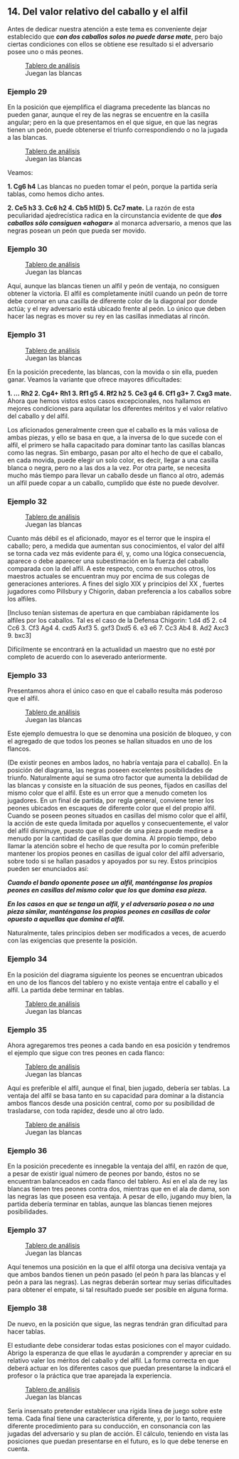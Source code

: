 ## 14. Del valor relativo del caballo y el alfil

Antes de dedicar nuestra atención a este tema es conveniente dejar establecido
que ***con dos caballos solos no puede darse mate***, pero bajo ciertas condiciones con
ellos se obtiene ese resultado si el adversario posee uno o más peones.

<figure>
    <chess-board
        position="k7/3NN3/1K6/8/8/8/8/8 w - - 0 1"
        orientation="white">
    </chess-board>
    <figcaption>
    <a href="https://lichess.org/analysis/k7/3NN3/1K6/8/8/8/8/8_w_-_-_0_1?color=white">Tablero de análisis</a>
    <br>
    Juegan las blancas
    </figcaption>
</figure>

### Ejemplo 29

En la posición que ejemplifica el diagrama precedente las blancas
no pueden ganar, aunque el rey de las negras se encuentre en la casilla angular; pero
en la que presentamos en el que sigue, en que las negras tienen un peón, puede
obtenerse el triunfo correspondiendo o no la jugada a las blancas.

<figure>
    <chess-board
        position="k7/8/1K1N4/7p/7N/8/8/8 w - - 0 1"
        orientation="white">
    </chess-board>
    <figcaption>
    <a href="https://lichess.org/analysis/k7/8/1K1N4/7p/7N/8/8/8_w_-_-_0_1?color=white">Tablero de análisis</a>
    <br>
    Juegan las blancas
    </figcaption>
</figure>

Veamos:

**1. Cg6 h4**
Las blancas no pueden tomar el peón, porque la partida sería tablas, como hemos
dicho antes.

**2. Ce5 h3 3. Cc6 h2 4. Cb5 h1(D) 5. Cc7 mate.**
La razón de esta peculiaridad ajedrecística radica en la circunstancia evidente de que ***dos caballos sólo consiguen «ahogar»*** al monarca adversario, a menos que las
negras posean un peón que pueda ser movido.

### Ejemplo 30

<figure>
    <chess-board
        position="7k/8/8/6K1/8/3B4/7P/8 w - - 0 1"
        orientation="white">
    </chess-board>
    <figcaption>
    <a href="https://lichess.org/analysis/7k/8/8/6K1/8/3B4/7P/8_w_-_-_0_1?color=white">Tablero de análisis</a>
    <br>
    Juegan las blancas
    </figcaption>
</figure>

Aquí, aunque las blancas tienen un alfil y peón de ventaja, no
consiguen obtener la victoria. El alfil es completamente inútil cuando un peón de
torre debe coronar en una casilla de diferente color de la diagonal por donde actúa; y
el rey adversario está ubicado frente al peón. Lo único que deben hacer las negras es
mover su rey en las casillas inmediatas al rincón.

### Ejemplo 31

<figure>
    <chess-board
        position="8/8/5Np1/8/8/7p/5K2/7k w - - 0 1"
        orientation="white">
    </chess-board>
    <figcaption>
    <a href="https://lichess.org/analysis/8/8/5Np1/8/8/7p/5K2/7k_w_-_-_0_1?color=white">Tablero de análisis</a>
    <br>
    Juegan las blancas
    </figcaption>
</figure>

En la posición precedente, las blancas, con la movida o sin ella,
pueden ganar. Veamos la variante que ofrece mayores dificultades:

**1. … Rh2 2. Cg4+ Rh1 3. Rf1 g5 4. Rf2 h2 5. Ce3 g4 6. Cf1 g3+ 7. Cxg3 mate.**
Ahora que hemos vistos estos casos excepcionales, nos hallamos en mejores
condiciones para aquilatar los diferentes méritos y el valor relativo del caballo y del
alfil.

Los aficionados generalmente creen que el caballo es la más valiosa de ambas
piezas, y ello se basa en que, a la inversa de lo que sucede con el alfil, el primero se
halla capacitado para dominar tanto las casillas blancas como las negras. Sin
embargo, pasan por alto el hecho de que el caballo, en cada movida, puede elegir un solo color, es decir, llegar a una casilla blanca o negra, pero no a las dos a la vez. Por
otra parte, se necesita mucho más tiempo para llevar un caballo desde un flanco al
otro, además un alfil puede copar a un caballo, cumplido que éste no puede devolver.

### Ejemplo 32

<figure>
    <chess-board
        position="8/8/8/N2b4/8/8/8/8 w - - 0 1"
        orientation="white">
    </chess-board>
    <figcaption>
    <a href="https://lichess.org/analysis/8/8/8/N2b4/8/8/8/8_w_-_-_0_1?color=white">Tablero de análisis</a>
    <br>
    Juegan las blancas
    </figcaption>
</figure>

Cuanto más débil es el aficionado, mayor es el terror que le inspira el caballo;
pero, a medida que aumentan sus conocimientos, el valor del alfil se torna cada vez
más evidente para él, y, como una lógica consecuencia, aparece o debe aparecer una
subestimación en la fuerza del caballo comparada con la del alfil. A este respecto,
como en muchos otros, los maestros actuales se encuentran muy por encima de sus
colegas de generaciones anteriores. A fines del siglo XIX y principios del XX , fuertes
jugadores como Pillsbury y Chigorin, daban preferencia a los caballos sobre los
alfiles.

[Incluso tenían sistemas de apertura en que cambiaban rápidamente los
alfiles por los caballos. Tal es el caso de la Defensa Chigorin: 1.d4 d5 2. c4
Cc6 3. Cf3 Ag4 4. cxd5 Axf3 5. gxf3 Dxd5 6. e3 e6 7. Cc3 Ab4 8. Ad2 Axc3
9. bxc3]

Difícilmente se encontrará en la actualidad un maestro que no esté por completo
de acuerdo con lo aseverado anteriormente.

### Ejemplo 33

Presentamos ahora el único caso en que el caballo resulta más
poderoso que el alfil.

<figure>
    <chess-board
        position="4k3/3n4/2p5/1pPp4/pP1P4/P7/8/2B1K3 w - - 0 1"
        orientation="white">
    </chess-board>
    <figcaption>
    <a href="https://lichess.org/analysis/4k3/3n4/2p5/1pPp4/pP1P4/P7/8/2B1K3_w_-_-_0_1?color=white">Tablero de análisis</a>
    <br>
    Juegan las blancas
    </figcaption>
</figure>

Este ejemplo demuestra lo que se denomina una posición de bloqueo, y con el
agregado de que todos los peones se hallan situados en uno de los flancos.

(De existir peones en ambos lados, no habría ventaja para el caballo). En la
posición del diagrama, las negras poseen excelentes posibilidades de triunfo.
Naturalmente aquí se suma otro factor que aumenta la debilidad de las blancas y
consiste en la situación de sus peones, fijados en casillas del mismo color que el alfil.
Este es un error que a menudo cometen los jugadores. En un final de partida, por
regla general, conviene tener los peones ubicados en escaques de diferente color que
el del propio alfil. Cuando se poseen peones situados en casillas del mismo color que
el alfil, la acción de este queda limitada por aquellos y consecuentemente, el valor del
alfil disminuye, puesto que el poder de una pieza puede medirse a menudo por la
cantidad de casillas que domina. Al propio tiempo, debo llamar la atención sobre el
hecho de que resulta por lo común preferible mantener los propios peones en casillas
de igual color del alfil adversario, sobre todo si se hallan pasados y apoyados por su
rey. Estos principios pueden ser enunciados así:

***Cuando el bando oponente posee un alfil, manténganse los propios peones en
casillas del mismo color que los que domina esa pieza.***

***En los casos en que se tenga un alfil, y el adversario posea o no una pieza
similar, manténganse los propios peones en casillas de color opuesto a aquellas que
domina el alfil.***

Naturalmente, tales principios deben ser modificados a veces, de acuerdo con las
exigencias que presente la posición.

### Ejemplo 34

En la posición del diagrama siguiente los peones se encuentran
ubicados en uno de los flancos del tablero y no existe ventaja entre el caballo y el
alfil. La partida debe terminar en tablas.

<figure>
    <chess-board
        position="4k3/3n1ppp/8/8/8/8/PPP2PPP/2B1K3 w - - 0 1"
        orientation="white">
    </chess-board>
    <figcaption>
    <a href="https://lichess.org/analysis/4k3/3n1ppp/8/8/8/8/PPP2PPP/2B1K3_w_-_-_0_1?color=white">Tablero de análisis</a>
    <br>
    Juegan las blancas
    </figcaption>
</figure>

### Ejemplo 35

Ahora agregaremos tres peones a cada bando en esa posición y
tendremos el ejemplo que sigue con tres peones en cada flanco:

<figure>
    <chess-board
        position="4k3/pppn1ppp/8/8/8/8/PPP2PPP/2B1K3 w - - 0 1"
        orientation="white">
    </chess-board>
    <figcaption>
    <a href="https://lichess.org/analysis/4k3/pppn1ppp/8/8/8/8/PPP2PPP/2B1K3_w_-_-_0_1?color=white">Tablero de análisis</a>
    <br>
    Juegan las blancas
    </figcaption>
</figure>

Aquí es preferible el alfil, aunque el final, bien jugado, debería ser tablas. La
ventaja del alfil se basa tanto en su capacidad para dominar a la distancia ambos
flancos desde una posición central, como por su posibilidad de trasladarse, con toda
rapidez, desde uno al otro lado.

<figure>
    <chess-board
        position="4k3/pppn1pp1/8/8/8/8/1PP2PPP/2B1K3 w - - 0 1"
        orientation="white">
    </chess-board>
    <figcaption>
    <a href="https://lichess.org/analysis/4k3/pppn1pp1/8/8/8/8/1PP2PPP/2B1K3_w_-_-_0_1?color=white">Tablero de análisis</a>
    <br>
    Juegan las blancas
    </figcaption>
</figure>

### Ejemplo 36

En la posición precedente es innegable la ventaja del alfil, en
razón de que, a pesar de existir igual número de peones por bando, éstos no se
encuentran balanceados en cada flanco del tablero. Así en el ala de rey las blancas
tienen tres peones contra dos, mientras que en el ala de dama, son las negras las que
poseen esa ventaja. A pesar de ello, jugando muy bien, la partida debería terminar en
tablas, aunque las blancas tienen mejores posibilidades.

### Ejemplo 37

<figure>
    <chess-board
        position="4k3/pppn1p2/8/8/8/8/2P2PPP/2B1K3 w - - 0 1"
        orientation="white">
    </chess-board>
    <figcaption>
    <a href="https://lichess.org/analysis/4k3/pppn1p2/8/8/8/8/2P2PPP/2B1K3_w_-_-_0_1?color=white">Tablero de análisis</a>
    <br>
    Juegan las blancas
    </figcaption>
</figure>

Aquí tenemos una posición en la que el alfil otorga una decisiva
ventaja ya que ambos bandos tienen un peón pasado (el peón h para las blancas y el
peón a para las negras). Las negras deberán sortear muy serias dificultades para
obtener el empate, si tal resultado puede ser posible en alguna forma.

### Ejemplo 38

De nuevo, en la posición que sigue, las negras tendrán gran
dificultad para hacer tablas.

El estudiante debe considerar todas estas posiciones con el mayor cuidado.
Abrigo la esperanza de que ellas le ayudarán a comprender y apreciar en su relativo
valer los méritos del caballo y del alfil. La forma correcta en que deberá actuar en los
diferentes casos que puedan presentarse la indicará el profesor o la práctica que trae
aparejada la experiencia.

<figure>
    <chess-board
        position="4k3/p1pn1p2/8/8/8/8/2P2P1P/2B1K3 w - - 0 1"
        orientation="white">
    </chess-board>
    <figcaption>
    <a href="https://lichess.org/analysis/4k3/p1pn1p2/8/8/8/8/2P2P1P/2B1K3_w_-_-_0_1?color=white">Tablero de análisis</a>
    <br>
    Juegan las blancas
    </figcaption>
</figure>

Sería insensato pretender establecer una rígida línea de juego sobre este tema.
Cada final tiene una característica diferente, y, por lo tanto, requiere diferente
procedimiento para su conducción, en consonancia con las jugadas del adversario y
su plan de acción. El cálculo, teniendo en vista las posiciones que puedan presentarse
en el futuro, es lo que debe tenerse en cuenta.